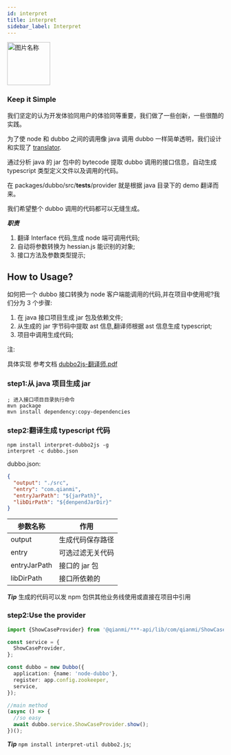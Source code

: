 ```yaml
---
id: interpret
title: interpret
sidebar_label: Interpret
---
```


<img src="http://oss-hz.qianmi.com/x-site/dev/doc/dong/video2deal/xsite/interpret/鹦鹉.png" width = "100" alt="图片名称" align=center />

### Keep it Simple

我们坚定的认为开发体验同用户的体验同等重要，我们做了一些创新，一些很酷的实践。

为了使 node 和 dubbo 之间的调用像 java 调用 dubbo 一样简单透明，我们设计和实现了 [translator](./packages/interpret-cli).

通过分析 java 的 jar 包中的 bytecode 提取 dubbo 调用的接口信息，自动生成 typescript 类型定义文件以及调用的代码。

在 packages/dubbo/src/**tests**/provider 就是根据 java 目录下的 demo 翻译而来。

我们希望整个 dubbo 调用的代码都可以无缝生成。

**_职责_**

1.  翻译 Interface 代码,生成 node 端可调用代码;
2.  自动将参数转换为 hessian.js 能识别的对象;
3.  接口方法及参数类型提示;

## How to Usage?

如何把一个 dubbo 接口转换为 node 客户端能调用的代码,并在项目中使用呢?我们分为 3 个步骤:

1.  在 java 接口项目生成 jar 包及依赖文件;
2.  从生成的 jar 字节码中提取 ast 信息,翻译师根据 ast 信息生成 typescript;
3.  项目中调用生成代码;

注:

具体实现 参考文档 [dubbo2js-翻译师.pdf](https://github.com/hufeng/iThink/blob/master/talk/dubbo2js-%E7%BF%BB%E8%AF%91%E5%B8%88.pdf)

### step1:从 java 项目生成 jar

```shell
; 进入接口项目目录执行命令
mvn package
mvn install dependency:copy-dependencies
```

### step2:翻译生成 typescript 代码

```shell
npm install interpret-dubbo2js -g
interpret -c dubbo.json
```

dubbo.json:

```json
{
  "output": "./src",
  "entry": "com.qianmi",
  "entryJarPath": "${jarPath}",
  "libDirPath": "${denpendJarDir}"
}
```

| 参数名称     | 作用             |
| ------------ | ---------------- |
| output       | 生成代码保存路径 |
| entry        | 可选过滤无关代码 |
| entryJarPath | 接口的 jar 包    |
| libDirPath   | 接口所依赖的     |

**_Tip_** 生成的代码可以发 npm 包供其他业务线使用或直接在项目中引用

### step2:Use the provider

```typescript
import {ShowCaseProvider} from '@qianmi/***-api/lib/com/qianmi/ShowCaseProvider';

const service = {
  ShowCaseProvider,
};

const dubbo = new Dubbo({
  application: {name: 'node-dubbo'},
  register: app.config.zookeeper,
  service,
});

//main method
(async () => {
  //so easy
  await dubbo.service.ShowCaseProvider.show();
})();
```

**_Tip_** `npm install interpret-util dubbo2.js`;
